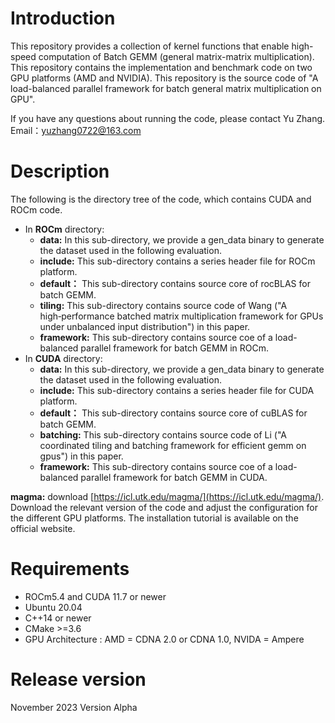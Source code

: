 # Introduction
This repository provides a collection of kernel functions that enable high-speed computation of Batch GEMM (general matrix-matrix multiplication).   This repository contains the implementation and benchmark code on two GPU platforms (AMD and NVIDIA).  This repository is the source code of "A load-balanced parallel framework for batch general matrix multiplication on GPU".

If you have any questions about running the code, please contact Yu Zhang.  
Email：yuzhang0722@163.com

# Description
The following is the directory tree of the code, which contains CUDA and ROCm code.       
* In **ROCm** directory:  
  * **data:**  In this sub-directory, we provide a gen_data binary to generate the dataset used in the following evaluation.  
  * **include:**  This sub-directory contains a series header file for ROCm platform.  
  * **default：**  This sub-directory contains source core of rocBLAS for batch GEMM.  
  * **tiling:**  This sub-directory contains source code of Wang ("A high‑performance batched matrix multiplication framework for GPUs under unbalanced input distribution") in this paper.  
  * **framework:**  This sub-directory contains source coe of a load-balanced parallel framework for batch GEMM in ROCm.
* In **CUDA** directory:  
  * **data:**  In this sub-directory, we provide a gen_data binary to generate the dataset used in the following evaluation.  
  * **include:**  This sub-directory contains a series header file for CUDA platform.  
  * **default：**  This sub-directory contains source core of cuBLAS for batch GEMM.  
  * **batching:**  This sub-directory contains source code of Li ("A coordinated tiling and batching framework for efficient gemm on gpus") in this paper.  
  * **framework:**  This sub-directory contains source coe of a load-balanced parallel framework for batch GEMM in CUDA.
 
**magma:** download [https://icl.utk.edu/magma/](https://icl.utk.edu/magma/). Download the relevant version of the code and adjust the configuration for the different GPU platforms. The installation tutorial is available on the official website.
# Requirements
* ROCm5.4 and CUDA 11.7 or newer
* Ubuntu 20.04
* C++14 or newer
* CMake >=3.6
* GPU Architecture : AMD = CDNA 2.0 or CDNA 1.0, NVIDA = Ampere

 # Release version
 November 2023 Version Alpha
